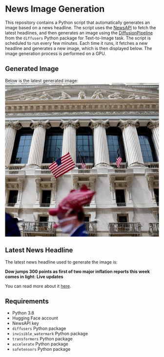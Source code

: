 # News Image Generation
This repository contains a Python script that automatically generates an image based on a news headline. The script uses the [NewsAPI](https://newsapi.org/) to fetch the latest headlines, and then generates an image using the [DiffusionPipeline](https://github.com/huggingface/diffusers) from the `diffusers` Python package for Text-to-Image task.
The script is scheduled to run every few minutes. Each time it runs, it fetches a new headline and generates a new image, which is then displayed below. The image generation process is performed on a GPU.

## Generated Image
Below is the latest generated image:
![Generated Image](image.png)

## Latest News Headline
The latest news headline used to generate the image is:

**Dow jumps 300 points as first of two major inflation reports this week comes in light: Live updates**

You can read more about it [here](https://news.google.com/rss/articles/CBMid0FVX3lxTE8zempVQmRYYkN2TjQ2dHkzMGdhcFJScnZObk41OFp1S2loSUZCUThWRVhoT3gzUHBmOERHWkJLV0hxcXVLMVBNMXltRF9xYmVaV3NYUld3dC13ajBrVlN6LURvUHJKSnZHdlljVkkwNVFnUzl0VFNV0gF8QVVfeXFMTk1zX09BdjIxbFF4cTd6a3Yyd0pvekVSbFlvbWppcXEwMkdIazlFTWdTOXJJdUpTQ2hNXzVsaWFOYlNpcGhiRXVSYjFpd1NMNHM1cXNLeXloWXNTY2JBMkg2ZHBrZnhXOWNkR3FUQlFkWTRfdHJ0Ql9OV3NObQ?oc=5).

## Requirements
- Python 3.8
- Hugging Face account
- NewsAPI key
- `diffusers` Python package
- `invisible_watermark` Python package
- `transformers` Python package
- `accelerate` Python package
- `safetensors` Python package
